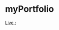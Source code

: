 # myPortfolio
[Live :](https://drive.google.com/file/d/11JyAq1MYSJE7dpaAFAN0GCWjjVrv1hAt/view?usp=sharing )
